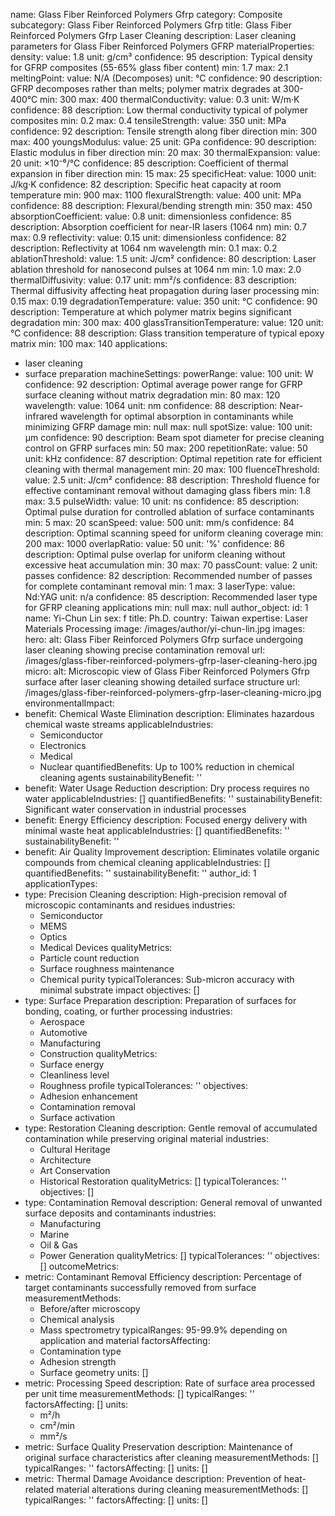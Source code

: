 name: Glass Fiber Reinforced Polymers Gfrp
category: Composite
subcategory: Glass Fiber Reinforced Polymers Gfrp
title: Glass Fiber Reinforced Polymers Gfrp Laser Cleaning
description: Laser cleaning parameters for Glass Fiber Reinforced Polymers GFRP
materialProperties:
  density:
    value: 1.8
    unit: g/cm³
    confidence: 95
    description: Typical density for GFRP composites (55-65% glass fiber content)
    min: 1.7
    max: 2.1
  meltingPoint:
    value: N/A (Decomposes)
    unit: °C
    confidence: 90
    description: GFRP decomposes rather than melts; polymer matrix degrades at 300-400°C
    min: 300
    max: 400
  thermalConductivity:
    value: 0.3
    unit: W/m·K
    confidence: 88
    description: Low thermal conductivity typical of polymer composites
    min: 0.2
    max: 0.4
  tensileStrength:
    value: 350
    unit: MPa
    confidence: 92
    description: Tensile strength along fiber direction
    min: 300
    max: 400
  youngsModulus:
    value: 25
    unit: GPa
    confidence: 90
    description: Elastic modulus in fiber direction
    min: 20
    max: 30
  thermalExpansion:
    value: 20
    unit: ×10⁻⁶/°C
    confidence: 85
    description: Coefficient of thermal expansion in fiber direction
    min: 15
    max: 25
  specificHeat:
    value: 1000
    unit: J/kg·K
    confidence: 82
    description: Specific heat capacity at room temperature
    min: 900
    max: 1100
  flexuralStrength:
    value: 400
    unit: MPa
    confidence: 88
    description: Flexural/bending strength
    min: 350
    max: 450
  absorptionCoefficient:
    value: 0.8
    unit: dimensionless
    confidence: 85
    description: Absorption coefficient for near-IR lasers (1064 nm)
    min: 0.7
    max: 0.9
  reflectivity:
    value: 0.15
    unit: dimensionless
    confidence: 82
    description: Reflectivity at 1064 nm wavelength
    min: 0.1
    max: 0.2
  ablationThreshold:
    value: 1.5
    unit: J/cm²
    confidence: 80
    description: Laser ablation threshold for nanosecond pulses at 1064 nm
    min: 1.0
    max: 2.0
  thermalDiffusivity:
    value: 0.17
    unit: mm²/s
    confidence: 83
    description: Thermal diffusivity affecting heat propagation during laser processing
    min: 0.15
    max: 0.19
  degradationTemperature:
    value: 350
    unit: °C
    confidence: 90
    description: Temperature at which polymer matrix begins significant degradation
    min: 300
    max: 400
  glassTransitionTemperature:
    value: 120
    unit: °C
    confidence: 88
    description: Glass transition temperature of typical epoxy matrix
    min: 100
    max: 140
applications:
- laser cleaning
- surface preparation
machineSettings:
  powerRange:
    value: 100
    unit: W
    confidence: 92
    description: Optimal average power range for GFRP surface cleaning without matrix
      degradation
    min: 80
    max: 120
  wavelength:
    value: 1064
    unit: nm
    confidence: 88
    description: Near-infrared wavelength for optimal absorption in contaminants while
      minimizing GFRP damage
    min: null
    max: null
  spotSize:
    value: 100
    unit: μm
    confidence: 90
    description: Beam spot diameter for precise cleaning control on GFRP surfaces
    min: 50
    max: 200
  repetitionRate:
    value: 50
    unit: kHz
    confidence: 87
    description: Optimal repetition rate for efficient cleaning with thermal management
    min: 20
    max: 100
  fluenceThreshold:
    value: 2.5
    unit: J/cm²
    confidence: 88
    description: Threshold fluence for effective contaminant removal without damaging
      glass fibers
    min: 1.8
    max: 3.5
  pulseWidth:
    value: 10
    unit: ns
    confidence: 85
    description: Optimal pulse duration for controlled ablation of surface contaminants
    min: 5
    max: 20
  scanSpeed:
    value: 500
    unit: mm/s
    confidence: 84
    description: Optimal scanning speed for uniform cleaning coverage
    min: 200
    max: 1000
  overlapRatio:
    value: 50
    unit: '%'
    confidence: 86
    description: Optimal pulse overlap for uniform cleaning without excessive heat
      accumulation
    min: 30
    max: 70
  passCount:
    value: 2
    unit: passes
    confidence: 82
    description: Recommended number of passes for complete contaminant removal
    min: 1
    max: 3
  laserType:
    value: Nd:YAG
    unit: n/a
    confidence: 85
    description: Recommended laser type for GFRP cleaning applications
    min: null
    max: null
author_object:
  id: 1
  name: Yi-Chun Lin
  sex: f
  title: Ph.D.
  country: Taiwan
  expertise: Laser Materials Processing
  image: /images/author/yi-chun-lin.jpg
images:
  hero:
    alt: Glass Fiber Reinforced Polymers Gfrp surface undergoing laser cleaning showing
      precise contamination removal
    url: /images/glass-fiber-reinforced-polymers-gfrp-laser-cleaning-hero.jpg
  micro:
    alt: Microscopic view of Glass Fiber Reinforced Polymers Gfrp surface after laser
      cleaning showing detailed surface structure
    url: /images/glass-fiber-reinforced-polymers-gfrp-laser-cleaning-micro.jpg
environmentalImpact:
- benefit: Chemical Waste Elimination
  description: Eliminates hazardous chemical waste streams
  applicableIndustries:
  - Semiconductor
  - Electronics
  - Medical
  - Nuclear
  quantifiedBenefits: Up to 100% reduction in chemical cleaning agents
  sustainabilityBenefit: ''
- benefit: Water Usage Reduction
  description: Dry process requires no water
  applicableIndustries: []
  quantifiedBenefits: ''
  sustainabilityBenefit: Significant water conservation in industrial processes
- benefit: Energy Efficiency
  description: Focused energy delivery with minimal waste heat
  applicableIndustries: []
  quantifiedBenefits: ''
  sustainabilityBenefit: ''
- benefit: Air Quality Improvement
  description: Eliminates volatile organic compounds from chemical cleaning
  applicableIndustries: []
  quantifiedBenefits: ''
  sustainabilityBenefit: ''
author_id: 1
applicationTypes:
- type: Precision Cleaning
  description: High-precision removal of microscopic contaminants and residues
  industries:
  - Semiconductor
  - MEMS
  - Optics
  - Medical Devices
  qualityMetrics:
  - Particle count reduction
  - Surface roughness maintenance
  - Chemical purity
  typicalTolerances: Sub-micron accuracy with minimal substrate impact
  objectives: []
- type: Surface Preparation
  description: Preparation of surfaces for bonding, coating, or further processing
  industries:
  - Aerospace
  - Automotive
  - Manufacturing
  - Construction
  qualityMetrics:
  - Surface energy
  - Cleanliness level
  - Roughness profile
  typicalTolerances: ''
  objectives:
  - Adhesion enhancement
  - Contamination removal
  - Surface activation
- type: Restoration Cleaning
  description: Gentle removal of accumulated contamination while preserving original
    material
  industries:
  - Cultural Heritage
  - Architecture
  - Art Conservation
  - Historical Restoration
  qualityMetrics: []
  typicalTolerances: ''
  objectives: []
- type: Contamination Removal
  description: General removal of unwanted surface deposits and contaminants
  industries:
  - Manufacturing
  - Marine
  - Oil & Gas
  - Power Generation
  qualityMetrics: []
  typicalTolerances: ''
  objectives: []
outcomeMetrics:
- metric: Contaminant Removal Efficiency
  description: Percentage of target contaminants successfully removed from surface
  measurementMethods:
  - Before/after microscopy
  - Chemical analysis
  - Mass spectrometry
  typicalRanges: 95-99.9% depending on application and material
  factorsAffecting:
  - Contamination type
  - Adhesion strength
  - Surface geometry
  units: []
- metric: Processing Speed
  description: Rate of surface area processed per unit time
  measurementMethods: []
  typicalRanges: ''
  factorsAffecting: []
  units:
  - m²/h
  - cm²/min
  - mm²/s
- metric: Surface Quality Preservation
  description: Maintenance of original surface characteristics after cleaning
  measurementMethods: []
  typicalRanges: ''
  factorsAffecting: []
  units: []
- metric: Thermal Damage Avoidance
  description: Prevention of heat-related material alterations during cleaning
  measurementMethods: []
  typicalRanges: ''
  factorsAffecting: []
  units: []
